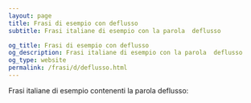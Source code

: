 ```yaml
---
layout: page
title: Frasi di esempio con deflusso 
subtitle: Frasi italiane di esempio con la parola  deflusso

og_title: Frasi di esempio con deflusso 
og_description: Frasi italiane di esempio con la parola  deflusso
og_type: website
permalink: /frasi/d/deflusso.html
---
```


Frasi italiane di esempio contenenti la parola deflusso:


